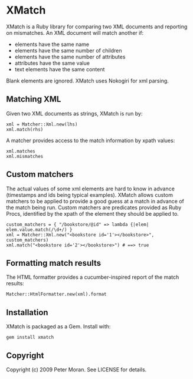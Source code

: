 XMatch
==============

XMatch is a Ruby library for comparing two XML documents and reporting on mismatches. An XML document will match another if:

* elements have the same name
* elements have the same number of children
* elements have the same number of attributes
* attributes have the same value
* text elements have the same content

Blank elements are ignored.
XMatch uses Nokogiri for xml parsing.

Matching XML
------------
Given two XML documents as strings, XMatch is run by:

	xml = Matcher::Xml.new(lhs)
	xml.match(rhs)

A matcher provides access to the match information by xpath values:

	xml.matches
	xml.mismatches

Custom matchers
---------------
The actual values of some xml elements are hard to know in advance (timestamps and ids being typical examples). XMatch allows custom matchers to be applied
to provide a good guess at a match in advance of the match being run. Custom matchers are predicates provided as Ruby Procs, identified by the xpath of the element they should be applied to.

	custom_matchers = { "/bookstore/@id" => lambda {|elem| elem.value.match(/\d+/) }
	xml = Matcher::Xml.new("<bookstore id='1'></bookstore>", custom_matchers)
	xml.match("<bookstore id='2'></bookstore>") # ==> true

Formatting match results
------------------------

The HTML formatter provides a cucumber-inspired report of the match results:

	Matcher::HtmlFormatter.new(xml).format

Installation
------------

XMatch is packaged as a Gem.  Install with:

    gem install xmatch

Copyright
---------

Copyright (c) 2009 Peter Moran. See LICENSE for details.
